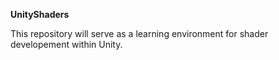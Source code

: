 ****UnityShaders****

This repository will serve as a learning environment for shader developement within Unity.
